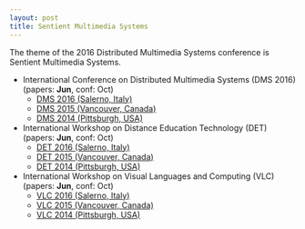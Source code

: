 ```yaml
---
layout: post
title: Sentient Multimedia Systems
---
```


The theme of the 2016 Distributed Multimedia Systems conference is Sentient Multimedia Systems.

*   International Conference on Distributed Multimedia Systems (DMS 2016) (papers: **Jun**, conf: Oct)
    *   [DMS 2016 (Salerno, Italy)](http://ksiresearchorg.ipage.com/seke/dms16.html)
    *   [DMS 2015 (Vancouver, Canada)](http://www.ksi.edu/seke/dms15.html)
    *   [DMS 2014 (Pittsburgh, USA)](http://www.ksi.edu/seke/dms14.html)
*   International Workshop on Distance Education Technology (DET) (papers: **Jun**, conf: Oct)
    *   [DET 2016 (Salerno, Italy)](http://ksiresearchorg.ipage.com/seke/det16cfp.html)
    *   [DET 2015 (Vancouver, Canada)](http://www.ksi.edu/seke/det15cfp.html)
    *   [DET 2014 (Pittsburgh, USA)](http://www.ksi.edu/seke/det14cfp.html)
*   International Workshop on Visual Languages and Computing (VLC) (papers: **Jun**, conf: Oct)
    *   [VLC 2016 (Salerno, Italy)](http://ksiresearchorg.ipage.com/seke/vlc16cfp.html)
    *   [VLC 2015 (Vancouver, Canada)](http://www.ksi.edu/seke/vlc15cfp.html)
    *   [VLC 2014 (Pittsburgh, USA)](http://www.ksi.edu/seke/vlc14cfp.html)
   

